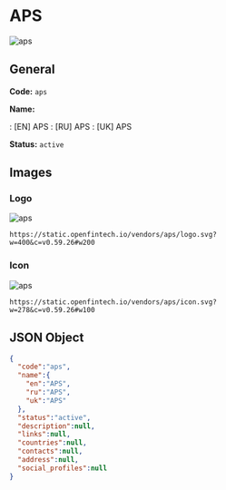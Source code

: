 
# APS 
![aps](https://static.openfintech.io/vendors/aps/logo.svg?w=400&c=v0.59.26#w200)  

## General 
 
**Code:** `aps` 
 
**Name:** 
 
:	[EN] APS 
:	[RU] APS 
:	[UK] APS 
 
**Status:** `active` 
 

## Images 

### Logo 
 
![aps](https://static.openfintech.io/vendors/aps/logo.svg?w=400&c=v0.59.26#w200)  

```
https://static.openfintech.io/vendors/aps/logo.svg?w=400&c=v0.59.26#w200
```  

### Icon 
 
![aps](https://static.openfintech.io/vendors/aps/icon.svg?w=278&c=v0.59.26#w100)  

```
https://static.openfintech.io/vendors/aps/icon.svg?w=278&c=v0.59.26#w100
```  

## JSON Object 

```json
{
  "code":"aps",
  "name":{
    "en":"APS",
    "ru":"APS",
    "uk":"APS"
  },
  "status":"active",
  "description":null,
  "links":null,
  "countries":null,
  "contacts":null,
  "address":null,
  "social_profiles":null
}
```  
